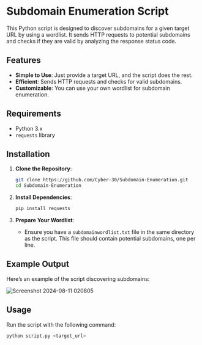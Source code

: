 # Subdomain Enumeration Script

This Python script is designed to discover subdomains for a given target URL by using a wordlist. It sends HTTP requests to potential subdomains and checks if they are valid by analyzing the response status code.

## Features

- **Simple to Use**: Just provide a target URL, and the script does the rest.
- **Efficient**: Sends HTTP requests and checks for valid subdomains.
- **Customizable**: You can use your own wordlist for subdomain enumeration.

## Requirements

- Python 3.x
- `requests` library

## Installation

1. **Clone the Repository**:
    ```bash
    git clone https://github.com/Cyber-30/Subdomain-Enumeration.git
    cd Subdomain-Enumeration
    ```

2. **Install Dependencies**:
    ```bash
    pip install requests
    ```


3. **Prepare Your Wordlist**:
    - Ensure you have a `subdomainwordlist.txt` file in the same directory as the script. This file should contain potential subdomains, one per line.

## Example Output

Here’s an example of the script discovering subdomains:

![Screenshot 2024-08-11 020805](https://github.com/user-attachments/assets/e488a99a-869c-4978-af5f-40d9783cad36)

## Usage

Run the script with the following command:

```bash
python script.py <target_url>
